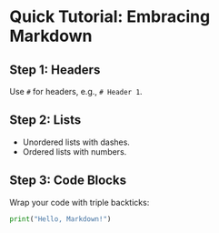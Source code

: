 # Quick Tutorial: Embracing Markdown

## Step 1: Headers

Use `#` for headers, e.g., `# Header 1`.

## Step 2: Lists

- Unordered lists with dashes.
- Ordered lists with numbers.

## Step 3: Code Blocks

Wrap your code with triple backticks:

```python
print("Hello, Markdown!")
```
